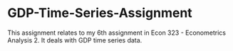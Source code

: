 # GDP-Time-Series-Assignment
This assignment relates to my 6th assignment in Econ 323 - Econometrics Analysis 2. It deals with GDP time series data.

